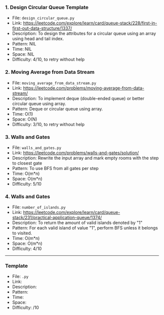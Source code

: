 ### 1. Design Circular Queue Template
- File: `design_circular_queue.py`
- Link: https://leetcode.com/explore/learn/card/queue-stack/228/first-in-first-out-data-structure/1337/
- Description: To design the attributes for a circular queue using an array using head and tail index.
- Pattern: NIL
- Time: NIL
- Space: NIL
- Difficulty: 4/10, to retry without help

### 2. Moving Average from Data Stream
- File: `moving_average_from_data_stream.py`
- Link: https://leetcode.com/problems/moving-average-from-data-stream/
- Description: To implement deque (double-ended queue) or better circular queue using array. 
- Pattern: Deque or circular queue using array.
- Time: O(1)
- Space: O(N)
- Difficulty: 3/10, to retry without help


### 3. Walls and Gates
- File: `walls_and_gates.py`
- Link: https://leetcode.com/problems/walls-and-gates/solution/
- Description: Rewrite the input array and mark empty rooms with the step to closest gate
- Pattern: To use BFS from all gates per step
- Time: O(m*n)
- Space: O(m*n)
- Difficulty: 5/10

### 4. Walls and Gates
- File: `number_of_islands.py`
- Link: https://leetcode.com/explore/learn/card/queue-stack/231/practical-application-queue/1374/
- Description: To return the amount of valid islands denoted by "1"
- Pattern: For each valid island of value "1", perform BFS unless it belongs to visited.
- Time: O(m*n)
- Space: O(m*n)
- Difficulty: 4/10


---
### Template
- File: `.py`
- Link: 
- Description: 
- Pattern: 
- Time: 
- Space: 
- Difficulty: /10
